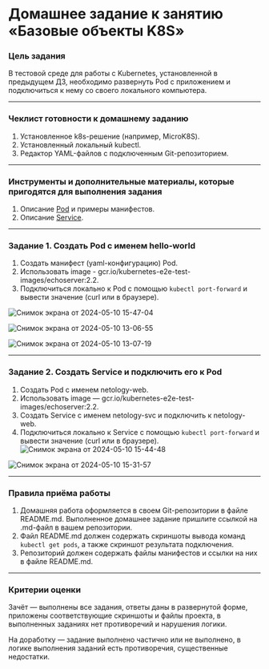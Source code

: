 # Домашнее задание к занятию «Базовые объекты K8S»

### Цель задания

В тестовой среде для работы с Kubernetes, установленной в предыдущем ДЗ, необходимо развернуть Pod с приложением и подключиться к нему со своего локального компьютера. 

------

### Чеклист готовности к домашнему заданию

1. Установленное k8s-решение (например, MicroK8S).
2. Установленный локальный kubectl.
3. Редактор YAML-файлов с подключенным Git-репозиторием.

------

### Инструменты и дополнительные материалы, которые пригодятся для выполнения задания

1. Описание [Pod](https://kubernetes.io/docs/concepts/workloads/pods/) и примеры манифестов.
2. Описание [Service](https://kubernetes.io/docs/concepts/services-networking/service/).

------

### Задание 1. Создать Pod с именем hello-world

1. Создать манифест (yaml-конфигурацию) Pod.
2. Использовать image - gcr.io/kubernetes-e2e-test-images/echoserver:2.2.
3. Подключиться локально к Pod с помощью `kubectl port-forward` и вывести значение (curl или в браузере).

![Снимок экрана от 2024-05-10 15-47-04](https://github.com/arklucis/K8s/assets/154414081/b18458fe-0f6f-41db-abda-816a2a58ed5e)

![Снимок экрана от 2024-05-10 13-06-55](https://github.com/arklucis/K8s/assets/154414081/4ac696e1-836b-439d-a70f-9f1744b2ffae)

![Снимок экрана от 2024-05-10 13-07-19](https://github.com/arklucis/K8s/assets/154414081/c153ec6f-044e-44a0-a238-66229eab2cf2)

------

### Задание 2. Создать Service и подключить его к Pod

1. Создать Pod с именем netology-web.
2. Использовать image — gcr.io/kubernetes-e2e-test-images/echoserver:2.2.
3. Создать Service с именем netology-svc и подключить к netology-web.
4. Подключиться локально к Service с помощью `kubectl port-forward` и вывести значение (curl или в браузере).
![Снимок экрана от 2024-05-10 15-44-48](https://github.com/arklucis/K8s/assets/154414081/22fe8ae6-36d1-4ff0-8ac6-3781bc9740ac)

![Снимок экрана от 2024-05-10 15-31-57](https://github.com/arklucis/K8s/assets/154414081/d6763d5e-9962-455f-801d-4519cd5faf74)

------

### Правила приёма работы

1. Домашняя работа оформляется в своем Git-репозитории в файле README.md. Выполненное домашнее задание пришлите ссылкой на .md-файл в вашем репозитории.
2. Файл README.md должен содержать скриншоты вывода команд `kubectl get pods`, а также скриншот результата подключения.
3. Репозиторий должен содержать файлы манифестов и ссылки на них в файле README.md.

------

### Критерии оценки
Зачёт — выполнены все задания, ответы даны в развернутой форме, приложены соответствующие скриншоты и файлы проекта, в выполненных заданиях нет противоречий и нарушения логики.

На доработку — задание выполнено частично или не выполнено, в логике выполнения заданий есть противоречия, существенные недостатки.
